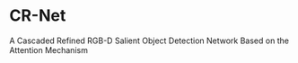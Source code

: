 # CR-Net
A Cascaded Refined RGB-D Salient Object Detection Network Based on the Attention Mechanism
